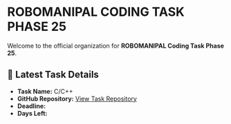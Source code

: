 # ROBOMANIPAL CODING TASK PHASE 25

Welcome to the official organization for **ROBOMANIPAL Coding Task Phase 25**. 

## 📌 Latest Task Details

- **Task Name:** C/C++
- **GitHub Repository:** [View Task Repository](https://github.com/TeamRoboManipal25)
- **Deadline:** 
- **Days Left:** 